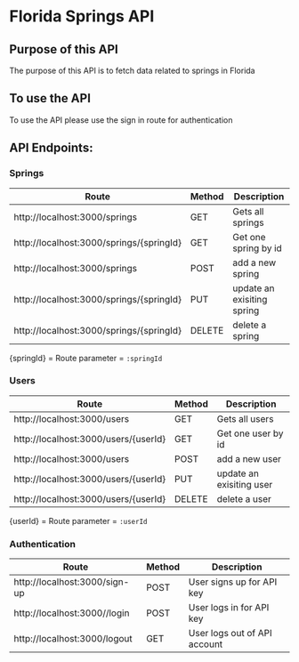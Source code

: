 # Florida Springs API

## Purpose of this API
The purpose of this API is to fetch data related to springs in Florida

## To use the API
To use the API please use the sign in route for authentication

## API Endpoints:

### Springs

| Route | Method | Description |
| ----------- | ----------- | ----------- |
|http://localhost:3000/springs |GET | Gets all springs |
|http://localhost:3000/springs/{springId} |GET | Get one spring by id|
|http://localhost:3000/springs | POST | add a new spring |
|http://localhost:3000/springs/{springId}| PUT | update an exisiting spring|
|http://localhost:3000/springs/{springId} | DELETE | delete a spring |

{springId} = Route parameter = `:springId`

### Users

| Route | Method | Description |
| ----------- | ----------- | ----------- |
|http://localhost:3000/users |GET | Gets all users |
|http://localhost:3000/users/{userId} |GET | Get one user by id|
|http://localhost:3000/users | POST | add a new user |
|http://localhost:3000/users/{userId}| PUT | update an exisiting user|
|http://localhost:3000/users/{userId} | DELETE | delete a user |

{userId} = Route parameter = `:userId`

### Authentication

| Route | Method | Description |
| ----------- | ----------- | ----------- |
|http://localhost:3000/sign-up |POST | User signs up for API key |
|http://localhost:3000//login | POST | User logs in for API key |
|http://localhost:3000/logout | GET | User logs out of API account |



